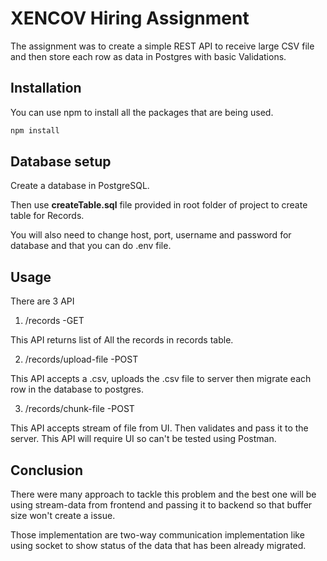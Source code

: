 # XENCOV Hiring Assignment

The assignment was to create a simple REST API to receive large CSV file and then store each row as data in Postgres with basic Validations.

## Installation

You can use npm to install all the packages that are being used.

```bash
npm install
```
## Database setup

Create a database in PostgreSQL.

Then use **createTable.sql** file provided in root folder of project to create table for Records.

You will also need to change host, port, username and password for database and that you can do .env file.

## Usage

There are 3 API 

1. /records -GET

 This API returns list of All the records in records table.

2. /records/upload-file  -POST

This API accepts a .csv, uploads the .csv file to server then migrate each row in the database to postgres.

3. /records/chunk-file   -POST

This API accepts stream of file from UI. Then validates and pass it to the server. This API will require UI so can't be tested using Postman. 

## Conclusion
There were many approach to tackle this problem and the best one will be using stream-data from frontend and passing it to backend so that buffer size won't create a issue.

Those implementation are two-way communication implementation like using socket to show status of the data that has been already migrated.